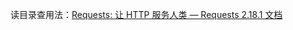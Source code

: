 




读目录查用法：[Requests: 让 HTTP 服务人类 — Requests 2.18.1 文档](https://docs.python-requests.org/zh_CN/latest/)  

